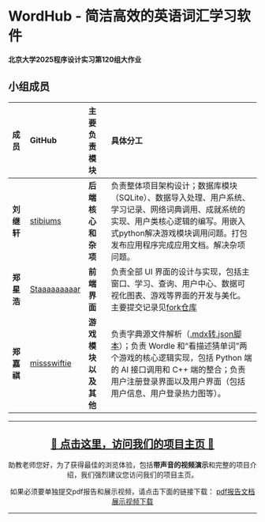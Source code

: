 
# WordHub - 简洁高效的英语词汇学习软件

**北京大学2025程序设计实习第120组大作业**

## 小组成员

| 成员 | GitHub | 主要负责模块 | 具体分工 |
| :--- | :--- | :--- | :--- |
| **刘继轩** | [stibiums](https://github.com/stibiums) | **后端核心和杂项** | 负责整体项目架构设计；数据库模块（SQLite）、数据导入处理、用户系统、学习记录、网络词典调用、成就系统的实现、用户类核心逻辑的编写。用嵌入式python解决游戏模块调用问题。打包发布应用程序完成应用文档。解决杂项问题。 |
| **郑星浩** | [Staaaaaaaaar](https://github.com/Staaaaaaaaar) | **前端界面** | 负责全部 UI 界面的设计与实现，包括主窗口、学习、查询、用户中心、数据可视化图表、游戏等界面的开发与美化。 主要提交记录见[fork仓库](https://github.com/Staaaaaaaaar/WordHub)|
| **郑嘉祺** | [missswiftie](https://github.com/missswiftie) | **游戏模块以及其他** | 负责字典源文件解析（[.mdx转.json脚本](WordHub/docs/mdx_to_json说明.md)）；负责 Wordle 和“看描述猜单词”两个游戏的核心逻辑实现，包括 Python 端的 AI 接口调用和 C++ 端的整合；负责用户注册登录界面以及用户界面（包括用户信息、用户登录热力图等）。 |

---



<h2 align="center">
  <a href="https://stibiums.github.io/WordHub/">🚀 点击这里，访问我们的项目主页 🚀</a>
</h2>

<p align="center">
  助教老师您好，为了获得最佳的浏览体验，包括<strong>带声音的视频演示</strong>和完整的项目介绍，我们强烈建议您访问我们的项目主页。
</p>

<p align="center">
  如果必须要单独提交pdf报告和展示视频，请点击下面的链接下载：
  <a href="https://github.com/stibiums/WordHub/releases">pdf报告文档</a>
  <a href="https://github.com/stibiums/WordHub/releases">展示视频下载</a>
</p>

---
